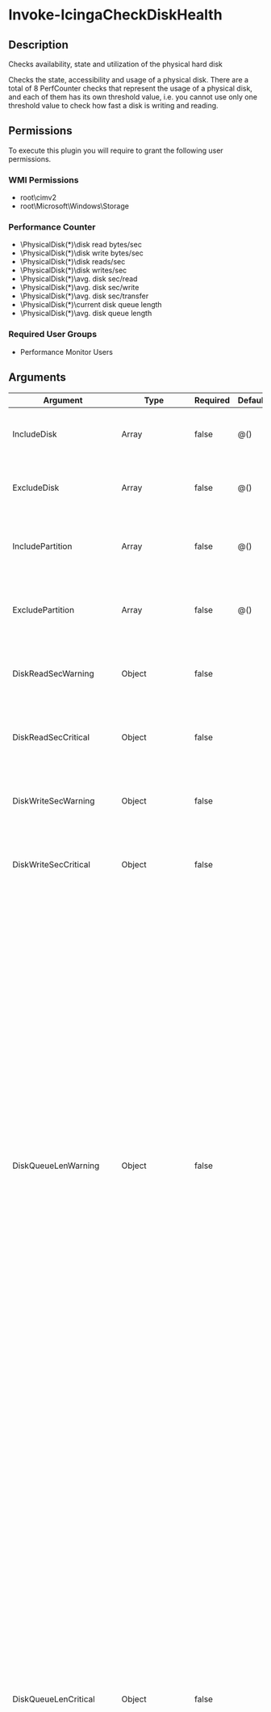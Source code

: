 
# Invoke-IcingaCheckDiskHealth

## Description

Checks availability, state and utilization of the physical hard disk

Checks the state, accessibility and usage of a physical disk. There are a total
of 8 PerfCounter checks that represent the usage of a physical disk, and each of
them has its own threshold value, i.e. you cannot use only one threshold value to check
how fast a disk is writing and reading.

## Permissions

To execute this plugin you will require to grant the following user permissions.

### WMI Permissions

* root\cimv2
* root\Microsoft\Windows\Storage

### Performance Counter

* \PhysicalDisk(*)\disk read bytes/sec
* \PhysicalDisk(*)\disk write bytes/sec
* \PhysicalDisk(*)\disk reads/sec
* \PhysicalDisk(*)\disk writes/sec
* \PhysicalDisk(*)\avg. disk sec/read
* \PhysicalDisk(*)\avg. disk sec/write
* \PhysicalDisk(*)\avg. disk sec/transfer
* \PhysicalDisk(*)\current disk queue length
* \PhysicalDisk(*)\avg. disk queue length

### Required User Groups

* Performance Monitor Users

## Arguments

| Argument | Type | Required | Default | Description |
| ---      | ---  | ---      | ---     | ---         |
| IncludeDisk | Array | false | @() | Specify the index id of disks you want to include for checks. Example 0, 1 |
| ExcludeDisk | Array | false | @() | Specify the index id of disks you want to exclude from checks. Example 0, 1 |
| IncludePartition | Array | false | @() | Specify the partition drive letters for disks to include for checks. Example C:, D: |
| ExcludePartition | Array | false | @() | Specify the partition drive letters for disks to exclude from checks. Example C:, D: |
| DiskReadSecWarning | Object | false |  | Warning threshold for disk Reads/sec is the rate of read operations on the disk. |
| DiskReadSecCritical | Object | false |  | Critical threshold for disk Reads/sec is the rate of read operations on the disk. |
| DiskWriteSecWarning | Object | false |  | Warning threshold for disk Writes/sec is the rate of write operations on the disk. |
| DiskWriteSecCritical | Object | false |  | Critical threshold for disk Writes/sec is the rate of write operations on the disk. |
| DiskQueueLenWarning | Object | false |  | Warning threshold for current Disk Queue Length is the number of requests outstanding on the disk at the time the performance data is collected. It also includes requests in service at the time of the collection. This is a instantaneous snapshot, not an average over the time interval. Multi-spindle disk devices can have multiple requests that are active at one time, but other concurrent requests are awaiting service. This counter might reflect a transitory high or low queue length, but if there is a sustained load on the disk drive, it is likely that this will be consistently high. Requests experience delays proportional to the length of this queue minus the number of spindles on the disks. For good performance, this difference should average less than two. |
| DiskQueueLenCritical | Object | false |  | Critical threshold for current Disk Queue Length is the number of requests outstanding on the disk at the time the performance data is collected. It also includes requests in service at the time of the collection. This is a instantaneous snapshot, not an average over the time interval. Multi-spindle disk devices can have multiple requests that are active at one time, but other concurrent requests are awaiting service. This counter might reflect a transitory high or low queue length, but if there is a sustained load on the disk drive, it is likely that this will be consistently high. Requests experience delays proportional to the length of this queue minus the number of spindles on the disks. For good performance, this difference should average less than two. |
| DiskQueueAvgLenWarning | Object | false |  | Warning threshold for Avg. Disk Queue Length is the average number of both read and write requests that were queued for the selected disk during the sample interval. |
| DiskQueueAvgLenCritical | Object | false |  | Critical threshold for Avg. Disk Queue Length is the average number of both read and write requests that were queued for the selected disk during the sample interval. |
| DiskReadByteSecWarning | Object | false |  | Warning threshold for disk Read Bytes/sec is the rate at which bytes are transferred from the disk during read operations. |
| DiskReadByteSecCritical | Object | false |  | Critical threshold for disk Read Bytes/sec is the rate at which bytes are transferred from the disk during read operations. |
| DiskWriteByteSecWarning | Object | false |  | Warning threshold for disk Write Bytes/sec is rate at which bytes are transferred to the disk during write operations. |
| DiskWriteByteSecCritical | Object | false |  | Critical threshold for disk Write Bytes/sec is rate at which bytes are transferred to the disk during write operations. |
| DiskAvgTransSecWarning | Object | false |  | Warning threshold for avg. Disk sec/Transfer is the time, in seconds, of the average disk transfer. If the threshold values are not in seconds, please enter a unit such as (ms, s, m, h, ...) |
| DiskAvgTransSecCritical | Object | false |  | Critical threshold for avg. Disk sec/Transfer is the time, in seconds, of the average disk transfer. If the threshold values are not in seconds, please enter a unit such as (ms, s, m, h, ...) |
| DiskAvgReadSecWarning | Object | false |  | Warning threshold for avg. Disk sec/Read is the average time, in seconds, of a read of data from the disk. If the threshold values are not in seconds, please enter a unit such as (ms, s, m, h, ...) |
| DiskAvgReadSecCritical | Object | false |  | Critical threshold for avg. Disk sec/Read is the average time, in seconds, of a read of data from the disk. If the threshold values are not in seconds, please enter a unit such as (ms, s, m, h, ...) |
| DiskAvgWriteSecWarning | Object | false |  | Warning threshold for Avg. Disk sec/Write is the average time, in seconds, of a write of data to the disk. If the threshold values are not in seconds, please enter a unit such as (ms, s, m, h, ...) |
| DiskAvgWriteSecCritical | Object | false |  | Critical threshold for Avg. Disk sec/Write is the average time, in seconds, of a write of data to the disk. If the threshold values are not in seconds, please enter a unit such as (ms, s, m, h, ...) |
| IgnoreOfflineDisks | SwitchParameter | false | False | Ignores any disk which is having the state `Offline` and returns `Ok` instead of `Warning` for this specific state |
| IgnoreReadOnlyDisks | SwitchParameter | false | False | Ignores any disk which is having the state `Read Only` and returns `Ok` instead of `Warning` for this specific state |
| CheckLogicalOnly | SwitchParameter | false | False | Set this to include only disks that have drive letters like C:, D:, ..., assigned to them. Can be combined with include/exclude filters |
| NoPerfData | SwitchParameter | false | False |  |
| Verbosity | Int32 | false | 0 | Changes the behavior of the plugin output which check states are printed: 0 (default): Only service checks/packages with state not OK will be printed 1: Only services with not OK will be printed including OK checks of affected check packages including Package config 2: Everything will be printed regardless of the check state 3: Identical to Verbose 2, but prints in addition the check package configuration e.g (All must be [OK]) |
| ThresholdInterval | String |  |  | Change the value your defined threshold checks against from the current value to a collected time threshold of the Icinga for Windows daemon, as described [here](https://icinga.com/docs/icinga-for-windows/latest/doc/service/10-Register-Service-Checks/). An example for this argument would be 1m or 15m which will use the average of 1m or 15m for monitoring. |

## Examples

### Example Command 1

```powershell
Invoke-IcingaCheckDiskHealth  -DiskReadSecWarning 0 -DiskReadSecCritical 1 -DiskAvgTransSecWarning 5s -DiskAvgTransSecCritical 10s -DiskReadByteSecWarning 3000 -DiskReadByteSecCritical 5000 -Verbosity 2
```

### Example Output 1

```powershell
[OK] Check package "Physical Disk Package" (Match All)
\_ [OK] Check package "Disk #_Total" (Match All)
   \_ [OK] _Total avg. disk queue length: 0.001748%
   \_ [OK] _Total avg. disk sec/read: 0s
   \_ [OK] _Total avg. disk sec/transfer: 0.000315s
   \_ [OK] _Total avg. disk sec/write: 0.000315s
   \_ [OK] _Total disk read bytes/sec: 0B
   \_ [OK] _Total disk reads/sec: 0
   \_ [OK] _Total disk write bytes/sec: 125800.7B
   \_ [OK] _Total disk writes/sec: 5.025574
\_ [OK] Check package "Disk #0" (Match All)
   \_ [OK] F: C: avg. disk queue length: 0.001751%
   \_ [OK] F: C: avg. disk sec/read: 0s
   \_ [OK] F: C: avg. disk sec/transfer: 0.000315s
   \_ [OK] F: C: avg. disk sec/write: 0.000315s
   \_ [OK] F: C: current disk queue length: 0
   \_ [OK] F: C: disk read bytes/sec: 0B
   \_ [OK] F: C: disk reads/sec: 0
   \_ [OK] F: C: disk write bytes/sec: 125814.7B
   \_ [OK] F: C: disk writes/sec: 5.018281
   \_ [OK] F: C: Is Offline: False
   \_ [OK] F: C: Is ReadOnly: False
   \_ [OK] F: C: Operational Status: OK
   \_ [OK] F: C: Status: OK
| 'f_c_avg_disk_sectransfer'=0.000315s;5;10 'f_c_disk_write_bytessec'=125814.7B;; 'f_c_avg_disk_secwrite'=0.000315s;; 'f_c_disk_read_bytessec'=0B;3000;5000 'f_c_avg_disk_secread'=0s;; 'f_c_disk_readssec'=0;0;1 'f_c_avg_disk_queue_length'=0.001751%;;;0;100 'f_c_current_disk_queue_length'=0;; 'f_c_disk_writessec'=5.018281;; '_total_disk_readssec'=0;0;1 '_total_disk_write_bytessec'=125800.7B;; '_total_avg_disk_sectransfer'=0.000315s;5;10 '_total_disk_read_bytessec'=0B;3000;5000 '_total_avg_disk_queue_length'=0.001748%;;;0;100 '_total_avg_disk_secread'=0s;; '_total_disk_writessec'=5.025574;; '_total_current_disk_queue_length'=0;; '_total_avg_disk_secwrite'=0.000315s;;
0    
```
